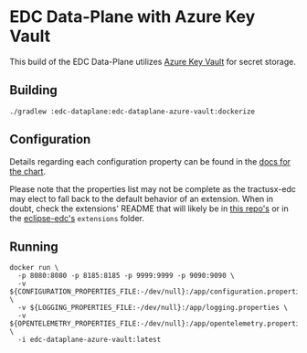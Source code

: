 # EDC Data-Plane with Azure Key Vault

This build of the EDC Data-Plane utilizes [Azure Key Vault](https://azure.microsoft.com/en-us/services/key-vault/#product-overview) for secret storage.

## Building

```shell
./gradlew :edc-dataplane:edc-dataplane-azure-vault:dockerize
```

## Configuration

Details regarding each configuration property can be found in the [docs for the chart](../../charts/tractusx-connector-azure-vault/README.md).

Please note that the properties list may not be complete as the tractusx-edc may elect to fall back to the default behavior of an
extension. When in doubt, check the extensions' README that will likely be in [this repo's](../../edc-extensions) or in the [eclipse-edc's](https://github.com/eclipse-edc/Connector/tree/main/extensions)
`extensions` folder.

## Running

```shell
docker run \
  -p 8080:8080 -p 8185:8185 -p 9999:9999 -p 9090:9090 \
  -v ${CONFIGURATION_PROPERTIES_FILE:-/dev/null}:/app/configuration.properties \
  -v ${LOGGING_PROPERTIES_FILE:-/dev/null}:/app/logging.properties \
  -v ${OPENTELEMETRY_PROPERTIES_FILE:-/dev/null}:/app/opentelemetry.properties \
  -i edc-dataplane-azure-vault:latest
```
